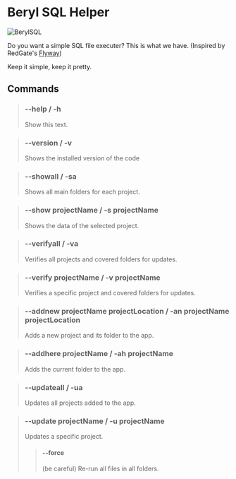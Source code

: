 # Beryl SQL Helper
![BerylSQL](https://user-images.githubusercontent.com/15248665/201835936-e13f65ff-c267-4569-824d-e30d09769490.png)


Do you want a simple SQL file executer? This is what we have. (Inspired by RedGate's [Flyway](https://flywaydb.org/))

Keep it simple, keep it pretty.


## Commands

> ### --help / -h
> Show this text.

> ### --version / -v
> Shows the installed version of the code

> ### --showall / -sa
> Shows all main folders for each project.

> ### --show projectName / -s projectName
> Shows the data of the selected project.

> ### --verifyall / -va
> Verifies all projects and covered folders for updates.

> ### --verify projectName / -v projectName
> Verifies a specific project and covered folders for updates.

> ### --addnew projectName projectLocation / -an projectName projectLocation
> Adds a new project and its folder to the app.

> ### --addhere projectName / -ah projectName
> Adds the current folder to the app.

> ### --updateall / -ua
> Updates all projects added to the app.

> ### --update projectName / -u projectName
> Updates a specific project.
> 
>> #### --force
>> (be careful) Re-run all files in all folders. 

